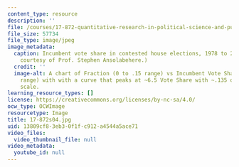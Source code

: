 ```yaml
---
content_type: resource
description: ''
file: /courses/17-872-quantitative-research-in-political-science-and-public-policy-spring-2004/13809cf83eb30f1fc912a4544a5ace71_17-872s04.jpg
file_size: 57734
file_type: image/jpeg
image_metadata:
  caption: Incumbent vote share in contested house elections, 1978 to 2000. (Image
    courtesy of Prof. Stephen Ansolabehere.)
  credit: ''
  image-alt: A chart of Fraction (0 to .15 range) vs Incumbent Vote Share (.2 to 1
    range) with with a curve that peaks at ~6.5 Vote Share with ~.135 on the Fraction
    scale.
learning_resource_types: []
license: https://creativecommons.org/licenses/by-nc-sa/4.0/
ocw_type: OCWImage
resourcetype: Image
title: 17-872s04.jpg
uid: 13809cf8-3eb3-0f1f-c912-a4544a5ace71
video_files:
  video_thumbnail_file: null
video_metadata:
  youtube_id: null
---
```

